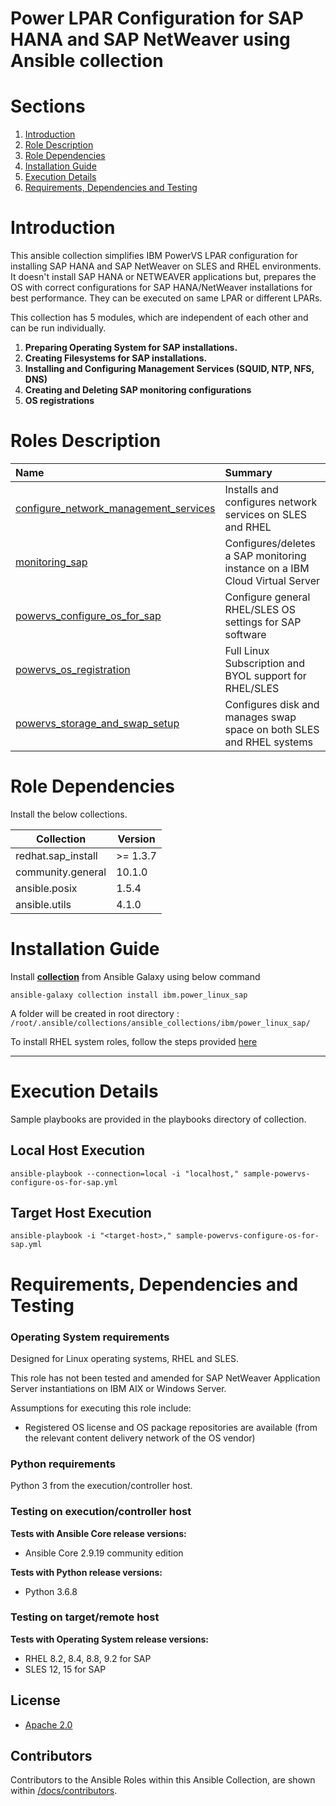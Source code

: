 # Power LPAR Configuration for SAP HANA and SAP NetWeaver using Ansible collection


# Sections
 1. [Introduction](#introduction)
 1. [Role Description](#role-description)
 1. [Role Dependencies](#role-dependencies)
 1. [Installation Guide](#installation-guide)
 1. [Execution Details](#execution-details)
 1. [Requirements, Dependencies and Testing](#requirements-dependencies-and-testing)

# Introduction

This ansible collection simplifies IBM PowerVS LPAR configuration for installing SAP HANA and SAP NetWeaver on SLES and RHEL environments. It doesn't install SAP HANA or NETWEAVER applications but, prepares the OS with correct configurations for SAP HANA/NetWeaver installations for best performance. They can be executed on same LPAR or different LPARs.

This collection has 5 modules, which are independent of each other and can be run individually.
1.	**Preparing Operating System for SAP installations.**
1.	**Creating Filesystems for SAP installations.**
1.	**Installing and Configuring Management Services (SQUID, NTP, NFS, DNS)**
1.	**Creating and Deleting SAP monitoring configurations**
1.  **OS registrations**

# Roles Description

| Name | Summary |
| :--- | :--- |
| [configure_network_management_services](https://github.com/IBM/ansible-power-linux-sap/tree/main/roles/configure_network_management_services)| Installs and configures network services on SLES and RHEL |
| [monitoring_sap](https://github.com/IBM/ansible-power-linux-sap/tree/main/roles/monitoring_sap)| Configures/deletes a SAP monitoring instance on a IBM Cloud Virtual Server |
| [powervs_configure_os_for_sap](https://github.com/IBM/ansible-power-linux-sap/tree/main/roles/powervs_configure_os_for_sap)| Configure general RHEL/SLES OS settings for SAP software |
| [powervs_os_registration](https://github.com/IBM/ansible-power-linux-sap/tree/main/roles/powervs_os_registration)| Full Linux Subscription and BYOL support for RHEL/SLES  |
| [powervs_storage_and_swap_setup](https://github.com/IBM/ansible-power-linux-sap/tree/main/roles/powervs_storage_and_swap_setup)| Configures disk and manages swap space on both SLES and RHEL systems |

# Role Dependencies

Install the below collections.

|Collection|Version|
|----------|-------|
|redhat.sap_install| >= 1.3.7|
|community.general| 10.1.0|
|ansible.posix| 1.5.4|
|ansible.utils| 4.1.0|


# Installation Guide

Install **[collection](https://galaxy.ansible.com/ibm/power_linux_sap)** from Ansible Galaxy using below command

```ansible-galaxy collection install ibm.power_linux_sap```

A folder will be created in root directory : ```/root/.ansible/collections/ansible_collections/ibm/power_linux_sap/```

To install RHEL system roles, follow the steps provided [here](https://access.redhat.com/articles/6857351#installation)

***

# Execution Details

Sample playbooks are provided in the playbooks directory of collection.

## Local Host Execution

```ansible-playbook --connection=local -i "localhost," sample-powervs-configure-os-for-sap.yml```

## Target Host Execution

```ansible-playbook -i "<target-host>," sample-powervs-configure-os-for-sap.yml```


# Requirements, Dependencies and Testing

### Operating System requirements

Designed for Linux operating systems, RHEL and SLES.

This role has not been tested and amended for SAP NetWeaver Application Server instantiations on IBM AIX or Windows Server.

Assumptions for executing this role include:
- Registered OS license and OS package repositories are available (from the relevant content delivery network of the OS vendor)

### Python requirements

Python 3 from the execution/controller host.

### Testing on execution/controller host

**Tests with Ansible Core release versions:**

- Ansible Core 2.9.19 community edition

**Tests with Python release versions:**

- Python 3.6.8

### Testing on target/remote host

**Tests with Operating System release versions:**

- RHEL 8.2, 8.4, 8.8, 9.2 for SAP
- SLES 12, 15 for SAP

## License

- [Apache 2.0](./LICENSE)

## Contributors

Contributors to the Ansible Roles within this Ansible Collection, are shown within [/docs/contributors](./docs/CONTRIBUTORS.md).
